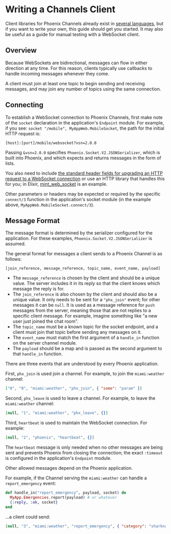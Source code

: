 # Writing a Channels Client

Client libraries for Phoenix Channels already exist in [several languages](https://hexdocs.pm/phoenix/channels.html#client-libraries), but if you want to write your own, this guide should get you started.
It may also be useful as a guide for manual testing with a WebSocket client.

## Overview

Because WebSockets are bidirectional, messages can flow in either direction at any time.
For this reason, clients typically use callbacks to handle incoming messages whenever they come.

A client must join at least one topic to begin sending and receiving messages, and may join any number of topics using the same connection.

## Connecting

To establish a WebSocket connection to Phoenix Channels, first make note of the `socket` declaration in the application's `Endpoint` module.
For example, if you see: `socket "/mobile", MyAppWeb.MobileSocket`, the path for the initial HTTP request is:

```log
[host]:[port]/mobile/websocket?vsn=2.0.0
```

Passing `&vsn=2.0.0` specifies `Phoenix.Socket.V2.JSONSerializer`, which is built into Phoenix, and which expects and returns messages in the form of lists.

You also need to include [the standard header fields for upgrading an HTTP request to a WebSocket connection](https://developer.mozilla.org/en-US/docs/Web/HTTP/Protocol_upgrade_mechanism) or use an HTTP library that handles this for you; in Elixir, [mint_web_socket](https://hex.pm/packages/mint_web_socket) is an example.

Other parameters or headers may be expected or required by the specific `connect/3` function in the application's socket module (in the example above, `MyAppWeb.MobileSocket.connect/3`).

## Message Format

The message format is determined by the serializer configured for the application.
For these examples, `Phoenix.Socket.V2.JSONSerializer` is assumed.

The general format for messages a client sends to a Phoenix Channel is as follows:

```log
[join_reference, message_reference, topic_name, event_name, payload]
```

- The `message_reference` is chosen by the client and should be a unique value.
  The server includes it in its reply so that the client knows which message the reply is for.
- The `join_reference` is also chosen by the client and should also be a unique value.
  It only needs to be sent for a `"phx_join"` event; for other messages it can be `null`.
  It is used as a message reference for `push` messages from the server, meaning those that are not replies to a specific client message.
  For example, imagine something like "a new user just joined the chat room".
- The `topic_name` must be a known topic for the socket endpoint, and a client must join that topic before sending any messages on it.
- The `event_name` must match the first argument of a `handle_in` function on the server channel module.
- The `payload` should be a map and is passed as the second argument to that `handle_in` function.

There are three events that are understood by every Phoenix application.

First, `phx_join` is used join a channel.
For example, to join the `miami:weather` channel:

```json
["0", "0", "miami:weather", "phx_join", { "some": "param" }]
```

Second, `phx_leave` is used to leave a channel.
For example, to leave the `miami:weather` channel:

```json
[null, "1", "miami:weather", "phx_leave", {}]
```

Third, `heartbeat` is used to maintain the WebSocket connection.
For example:

```json
[null, "2", "phoenix", "heartbeat", {}]
```

The `heartbeat` message is only needed when no other messages are being sent and prevents Phoenix from closing the connection; the exact `:timeout` is configured in the application's `Endpoint` module.

Other allowed messages depend on the Phoenix application.

For example, if the Channel serving the `miami:weather` can handle a `report_emergency` event:

```elixir
def handle_in("report_emergency", payload, socket) do
  MyApp.Emergencies.report(payload) # or whatever
  {:reply, :ok, socket}
end
```

...a client could send:

```json
[null, "3", "miami:weather", "report_emergency", { "category": "sharknado" }]
```

